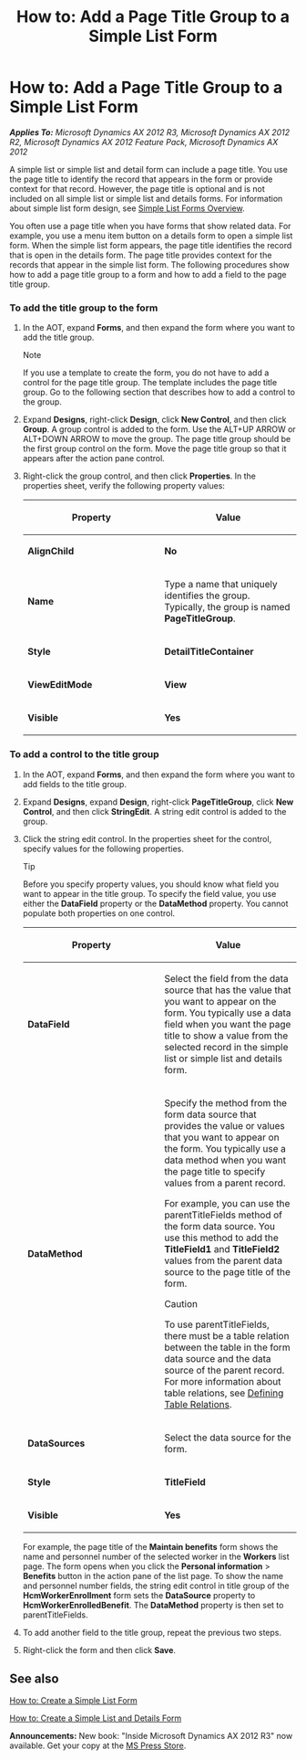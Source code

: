 ﻿---
title: 'How to: Add a Page Title Group to a Simple List Form'
TOCTitle: 'How to: Add a Page Title Group to a Simple List Form'
ms:assetid: 3c71ec62-a4ca-4ae1-9822-16bde9ba7f48
ms:mtpsurl: https://msdn.microsoft.com/en-us/library/Hh538477(v=AX.60)
ms:contentKeyID: 39508910
ms.date: 05/18/2015
mtps_version: v=AX.60
---

# How to: Add a Page Title Group to a Simple List Form 


_**Applies To:** Microsoft Dynamics AX 2012 R3, Microsoft Dynamics AX 2012 R2, Microsoft Dynamics AX 2012 Feature Pack, Microsoft Dynamics AX 2012_

A simple list or simple list and detail form can include a page title. You use the page title to identify the record that appears in the form or provide context for that record. However, the page title is optional and is not included on all simple list or simple list and details forms. For information about simple list form design, see [Simple List Forms Overview](simple-list-forms-overview.md).

You often use a page title when you have forms that show related data. For example, you use a menu item button on a details form to open a simple list form. When the simple list form appears, the page title identifies the record that is open in the details form. The page title provides context for the records that appear in the simple list form. The following procedures show how to add a page title group to a form and how to add a field to the page title group.

### To add the title group to the form

1.  In the AOT, expand **Forms**, and then expand the form where you want to add the title group.
    

    > [!NOTE]
    > <P>If you use a template to create the form, you do not have to add a control for the page title group. The template includes the page title group. Go to the following section that describes how to add a control to the group.</P>



2.  Expand **Designs**, right-click **Design**, click **New Control**, and then click **Group**. A group control is added to the form. Use the ALT+UP ARROW or ALT+DOWN ARROW to move the group. The page title group should be the first group control on the form. Move the page title group so that it appears after the action pane control.

3.  Right-click the group control, and then click **Properties**. In the properties sheet, verify the following property values:
    
    <table>
    <colgroup>
    <col style="width: 50%" />
    <col style="width: 50%" />
    </colgroup>
    <thead>
    <tr class="header">
    <th><p>Property</p></th>
    <th><p>Value</p></th>
    </tr>
    </thead>
    <tbody>
    <tr class="odd">
    <td><p><strong>AlignChild</strong></p></td>
    <td><p><strong>No</strong></p></td>
    </tr>
    <tr class="even">
    <td><p><strong>Name</strong></p></td>
    <td><p>Type a name that uniquely identifies the group. Typically, the group is named <strong>PageTitleGroup</strong>.</p></td>
    </tr>
    <tr class="odd">
    <td><p><strong>Style</strong></p></td>
    <td><p><strong>DetailTitleContainer</strong></p></td>
    </tr>
    <tr class="even">
    <td><p><strong>ViewEditMode</strong></p></td>
    <td><p><strong>View</strong></p></td>
    </tr>
    <tr class="odd">
    <td><p><strong>Visible</strong></p></td>
    <td><p><strong>Yes</strong></p></td>
    </tr>
    </tbody>
    </table>


### To add a control to the title group

1.  In the AOT, expand **Forms**, and then expand the form where you want to add fields to the title group.

2.  Expand **Designs**, expand **Design**, right-click **PageTitleGroup**, click **New Control**, and then click **StringEdit**. A string edit control is added to the group.

3.  Click the string edit control. In the properties sheet for the control, specify values for the following properties.
    

    > [!TIP]
    > <P>Before you specify property values, you should know what field you want to appear in the title group. To specify the field value, you use either the <STRONG>DataField</STRONG> property or the <STRONG>DataMethod</STRONG> property. You cannot populate both properties on one control.</P>

    
    <table>
    <colgroup>
    <col style="width: 50%" />
    <col style="width: 50%" />
    </colgroup>
    <thead>
    <tr class="header">
    <th><p>Property</p></th>
    <th><p>Value</p></th>
    </tr>
    </thead>
    <tbody>
    <tr class="odd">
    <td><p><strong>DataField</strong></p></td>
    <td><p>Select the field from the data source that has the value that you want to appear on the form. You typically use a data field when you want the page title to show a value from the selected record in the simple list or simple list and details form.</p></td>
    </tr>
    <tr class="even">
    <td><p><strong>DataMethod</strong></p></td>
    <td><p>Specify the method from the form data source that provides the value or values that you want to appear on the form. You typically use a data method when you want the page title to specify values from a parent record.</p>
    <p>For example, you can use the parentTitleFields method of the form data source. You use this method to add the <strong>TitleField1</strong> and <strong>TitleField2</strong> values from the parent data source to the page title of the form.</p>
    
    > [!caution]  
    > <P>To use parentTitleFields, there must be a table relation between the table in the form data source and the data source of the parent record. For more information about table relations, see <a href="defining-table-relations.md">Defining Table Relations</a>.</P>
    
    </td>
    </tr>
    <tr class="odd">
    <td><p><strong>DataSources</strong></p></td>
    <td><p>Select the data source for the form.</p></td>
    </tr>
    <tr class="even">
    <td><p><strong>Style</strong></p></td>
    <td><p><strong>TitleField</strong></p></td>
    </tr>
    <tr class="odd">
    <td><p><strong>Visible</strong></p></td>
    <td><p><strong>Yes</strong></p></td>
    </tr>
    </tbody>
    </table>
    
    For example, the page title of the **Maintain benefits** form shows the name and personnel number of the selected worker in the **Workers** list page. The form opens when you click the **Personal information** \> **Benefits** button in the action pane of the list page. To show the name and personnel number fields, the string edit control in title group of the **HcmWorkerEnrollment** form sets the **DataSource** property to **HcmWorkerEnrolledBenefit**. The **DataMethod** property is then set to parentTitleFields.

4.  To add another field to the title group, repeat the previous two steps.

5.  Right-click the form and then click **Save**.

## See also

[How to: Create a Simple List Form](how-to-create-a-simple-list-form.md)

[How to: Create a Simple List and Details Form](how-to-create-a-simple-list-and-details-form.md)

  
**Announcements:** New book: "Inside Microsoft Dynamics AX 2012 R3" now available. Get your copy at the [MS Press Store](https://www.microsoftpressstore.com/store/inside-microsoft-dynamics-ax-2012-r3-9780735685109).

